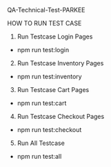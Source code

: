 QA-Technical-Test-PARKEE

HOW TO RUN TEST CASE

1. Run Testcase Login Pages
- npm run test:login

2. Run Testcase Inventory Pages
- npm run test:inventory

3. Run Testcase Cart Pages
- npm run test:cart

4. Run Testcase Checkout Pages
- npm run test:checkout

5. Run All Testcase
- npm run test:all